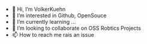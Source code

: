 - 👋 Hi, I’m VolkerKuehn
- 👀 I’m interested in Github, OpenSouce
- 🌱 I’m currently learning ...
- 💞️ I’m looking to collaborate on OSS Robtics Projects
- 📫 How to reach me rais an issue
